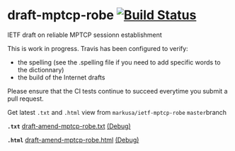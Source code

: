 # draft-mptcp-robe [![Build Status](https://travis-ci.com/markusa/ietf-mptcp-robe.svg?branch=master)](https://travis-ci.com/markusa/ietf-mptcp-robe)
IETF draft on reliable MPTCP sessionn establishment

This is work in progress. Travis has been configured to verify:

- the spelling (see the .spelling file if you need to add specific words to the dictionnary)
- the build of the Internet drafts

Please ensure that the CI tests continue to succeed everytime you submit a pull request.

Get latest `.txt` and `.html` view from `markusa/ietf-mptcp-robe` `master`branch

**`.txt`**
[draft-amend-mptcp-robe.txt](https://xml2rfc.tools.ietf.org/cgi-bin/xml2rfc-dev.cgi?url=https://raw.githubusercontent.com/markusa/ietf-mptcp-robe/master/draft-amend-tcpm-mptcp-robe.mkd&inputtype=kramdown) [(Debug)](https://xml2rfc.tools.ietf.org/cgi-bin/xml2rfc-dev.cgi?url=https://raw.githubusercontent.com/markusa/ietf-mptcp-robe/master/draft-amend-tcpm-mptcp-robe.mkd&inputtype=kramdown&type=toframe)

**`.html`**
[draft-amend-mptcp-robe.html](https://xml2rfc.tools.ietf.org/cgi-bin/xml2rfc-dev.cgi?url=https://raw.githubusercontent.com/markusa/ietf-mptcp-robe/master/draft-amend-tcpm-mptcp-robe.mkd&inputtype=kramdown&mode=html) [(Debug)](https://xml2rfc.tools.ietf.org/cgi-bin/xml2rfc-dev.cgi?url=https://raw.githubusercontent.com/markusa/ietf-mptcp-robe/master/draft-amend-tcpm-mptcp-robe.mkd&inputtype=kramdown&mode=html&type=toframe)
